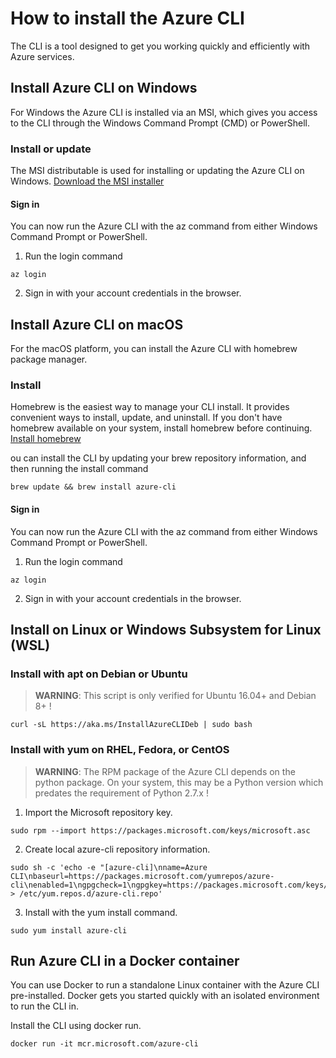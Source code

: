 # How to install the Azure CLI
The CLI is a tool designed to get you working quickly and efficiently with Azure services.

## Install Azure CLI on Windows
For Windows the Azure CLI is installed via an MSI, which gives you access to the CLI through the Windows Command Prompt (CMD) or PowerShell.

### Install or update
The MSI distributable is used for installing or updating the Azure CLI on Windows.
[Download the MSI installer](https://aka.ms/installazurecliwindows)

#### Sign in
You can now run the Azure CLI with the az command from either Windows Command Prompt or PowerShell.
1. Run the login command
~~~~ 
az login
~~~~ 
2. Sign in with your account credentials in the browser.

## Install Azure CLI on macOS
For the macOS platform, you can install the Azure CLI with homebrew package manager. 

### Install 
Homebrew is the easiest way to manage your CLI install. It provides convenient ways to install, update, and uninstall. If you don't have homebrew available on your system, install homebrew before continuing.
[Install homebrew](https://docs.brew.sh/Installation.html)

ou can install the CLI by updating your brew repository information, and then running the install command
~~~~ 
brew update && brew install azure-cli
~~~~ 

#### Sign in
You can now run the Azure CLI with the az command from either Windows Command Prompt or PowerShell.
1. Run the login command
~~~~ 
az login
~~~~ 
2. Sign in with your account credentials in the browser.

## Install on Linux or Windows Subsystem for Linux (WSL)

### Install with apt on Debian or Ubuntu
> **WARNING**: This script is only verified for Ubuntu 16.04+ and Debian 8+ !
~~~~ 
curl -sL https://aka.ms/InstallAzureCLIDeb | sudo bash
~~~~ 
### Install with yum on RHEL, Fedora, or CentOS
> **WARNING**: The RPM package of the Azure CLI depends on the python package. On your system, this may be a Python version which predates the requirement of Python 2.7.x !

1. Import the Microsoft repository key.
~~~~
sudo rpm --import https://packages.microsoft.com/keys/microsoft.asc
~~~~

2. Create local azure-cli repository information.
~~~~
sudo sh -c 'echo -e "[azure-cli]\nname=Azure CLI\nbaseurl=https://packages.microsoft.com/yumrepos/azure-cli\nenabled=1\ngpgcheck=1\ngpgkey=https://packages.microsoft.com/keys/microsoft.asc" > /etc/yum.repos.d/azure-cli.repo'
~~~~

3. Install with the yum install command.
~~~~
sudo yum install azure-cli
~~~~

## Run Azure CLI in a Docker container
You can use Docker to run a standalone Linux container with the Azure CLI pre-installed. Docker gets you started quickly with an isolated environment to run the CLI in.

Install the CLI using docker run.
~~~~
docker run -it mcr.microsoft.com/azure-cli
~~~~

